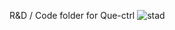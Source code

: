 R&D / Code folder for Que-ctrl    ![stad](https://github.com/user-attachments/assets/05cb7908-dfc4-44b4-8eb6-9dbdf0275c89)
